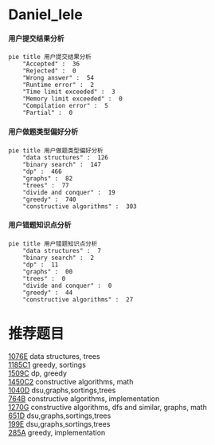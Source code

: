 # Daniel_lele

<!-- tabs:start -->



#### **用户提交结果分析**

```mermaid
pie title 用户提交结果分析
    "Accepted" :  36
    "Rejected" :  0
    "Wrong answer" :  54
    "Runtime error" :  2
    "Time limit exceeded" :  3
    "Memory limit exceeded" :  0
    "Compilation error" :  5
    "Partial" :  0
```

#### **用户做题类型偏好分析**

```mermaid
pie title 用户做题类型偏好分析
    "data structures" :  126
    "binary search" :  147
    "dp" :  466
    "graphs" :  82
    "trees" :  77
    "divide and conquer" :  19
    "greedy" :  740
    "constructive algorithms" :  303
```
#### **用户错题知识点分析**

```mermaid
pie title 用户错题知识点分析
    "data structures" :  7
    "binary search" :  2
    "dp" :  11
    "graphs" :  00
    "trees" :  0
    "divide and conquer" :  0
    "greedy" :  44
    "constructive algorithms" :  27
```



<!-- tabs:end -->
# 推荐题目
[1076E](https://codeforces.com/contest/1076/problem/E)		data structures,
                        trees		  
[1185C1](https://codeforces.com/contest/1185C/problem/1)		greedy,
                        sortings		  
[1509C](https://codeforces.com/contest/1509/problem/C)		dp,
                        greedy		  
[1450C2](https://codeforces.com/contest/1450C/problem/2)		constructive algorithms,
                        math		  
[1040D](https://codeforces.com/contest/1040/problem/D)		dsu,graphs,sortings,trees		  
[764B](https://codeforces.com/contest/764/problem/B)		constructive algorithms,
                        implementation		  
[1270G](https://codeforces.com/contest/1270/problem/G)		constructive algorithms,
                        dfs and similar,
                        graphs,
                        math		  
[651D](https://codeforces.com/contest/651/problem/D)		dsu,graphs,sortings,trees		  
[199E](https://codeforces.com/contest/199/problem/E)		dsu,graphs,sortings,trees		  
[285A](https://codeforces.com/contest/285/problem/A)		greedy,
                        implementation		  
